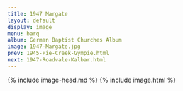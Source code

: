 ```yaml
---
title: 1947 Margate
layout: default
display: image
menu: barq
album: German Baptist Churches Album
image: 1947-Margate.jpg
prev: 1945-Pie-Creek-Gympie.html
next: 1947-Roadvale-Kalbar.html
---
```

{% include image-head.md %}
{% include image.html %}